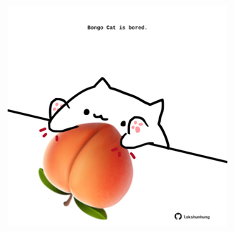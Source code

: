 <!-- built at 21/03/2025, 02:26:24 UTC -->
<p align="center">
  <img width="500" height="500" src="./ReadmeImage.svg">
</p>
